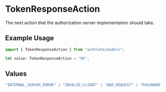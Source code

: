 # TokenResponseAction

The next action that the authorization server implementation should take.

## Example Usage

```typescript
import { TokenResponseAction } from "authlete/models";

let value: TokenResponseAction = "OK";
```

## Values

```typescript
"INTERNAL_SERVER_ERROR" | "INVALID_CLIENT" | "BAD_REQUEST" | "PASSWORD" | "OK" | "TOKEN_EXCHANGE" | "JWT_BEARER"
```